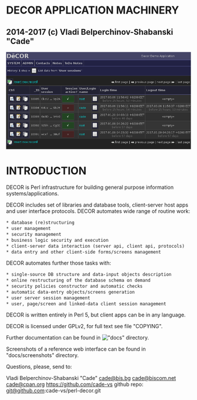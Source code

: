 


#  DECOR APPLICATION MACHINERY
##   2014-2017 (c) Vladi Belperchinov-Shabanski "Cade"

![DECOR Screenshot](docs/screenshots/localhost_2017-03-07_13-50-43_excerpt.png)

#  INTRODUCTION

DECOR is Perl infrastructure for building general purpose information
systems/applications.

DECOR includes set of libraries and database tools, client-server host apps
and user interface protocols. DECOR automates wide range of routine work:

    * database (re)structuring
    * user management
    * security management
    * business logic security and execution
    * client-server data interaction (server api, client api, protocols)
    * data entry and other client-side forms/screens management

DECOR automates further those tasks with:

    * single-source DB structure and data-input objects description
    * online restructuring of the database schema on demand
    * security policies constructor and automatic checks
    * automatic data-entry objects/screens generation
    * user server session management
    * user, page/screen and linked-data client session management

DECOR is written entirely in Perl 5, but client apps can be in any language.

DECOR is licensed under GPLv2, for full text see file "COPYING".

Further documentation can be found in !["docs"](docs) directory.

Screenshots of a reference web interface can be found in "docs/screenshots"
directory.

Questions, please, send to:

  Vladi Belperchinov-Shabanski "Cade"
  <cade@bis.bg> <cade@biscom.net> <cade@cpan.org>
  https://github.com/cade-vs
  github repo: git@github.com:cade-vs/perl-decor.git
